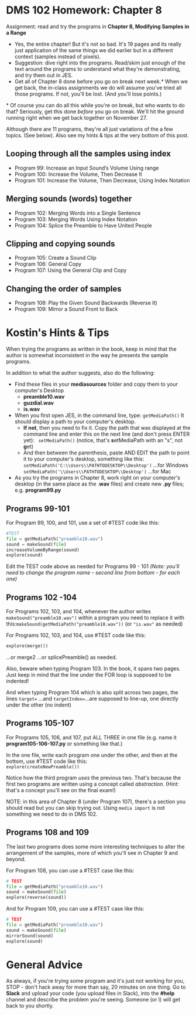 # DMS 102 Homework: Chapter 8

Assignment: read and try the programs in **Chapter 8, Modifying Samples in a Range**

- Yes, the entire chapter!  But it's not so bad.  It's 19 pages and its really just application of the same things we did earlier but in a different context (samples instead of pixels).
- Suggestion: dive right into the programs.  Read/skim just enough of the text around the programs to understand what they're demonstrating, and try them out in JES.  
- Get all of Chapter 8 done before you go on break next week.*  When we get back, the in-class assignments we do will assume you've tried all those programs.  If not, you'll be lost.  (And you'll lose points.)

\* Of course you can do all this while you're on break, but who wants to do that?  Seriously, get this done *before* you go on break.  We'll hit the ground running right when we get back together on November 27.

Although there are 11 programs, they're all just variations of the a few topics. (See below).  Also see my hints & tips at the very bottom of this post.

## Looping through all the samples using index

- Program 99: Increase an Input Sound’s Volume Using range
- Program 100: Increase the Volume, Then Decrease It
- Program 101: Increase the Volume, Then Decrease, Using Index Notation

## Merging sounds (words) together

- Program 102: Merging Words into a Single Sentence
- Program 103: Merging Words Using Index Notation
- Program 104: Splice the Preamble to Have United People

## Clipping and copying sounds

- Program 105: Create a Sound Clip
- Program 106: General Copy
- Program 107: Using the General Clip and Copy

## Changing the order of samples

- Program 108: Play the Given Sound Backwards (Reverse It)
- Program 109: Mirror a Sound Front to Back

# Kostin's Hints & Tips

When trying the programs as written in the book, keep in mind that the author is somewhat inconsistent in the way he presents the sample programs. 

In addition to what the author suggests, also do the following:

- Find these files in your **mediasources**  folder and copy them to your computer's Desktop
  - **preamble10.wav**
  - **guzdial.wav**
  - **is.wav**
- When you first open JES, in the command line, type: `getMediaPath()` It should display a path to your computer's desktop.  
  - **If not**, then you need to fix it.  Copy the path that was displayed at the command line and enter this on the next line (and don't press ENTER yet): ` setMediaPath()` (notice, that's **s**etMediaPath with an "s", not **g**et) 
  - And then between the parenthesis, paste AND EDIT the path to point it to your computer's desktop, something like this:<br>`setMediaPath('C:\\Users\\PATHTODESKTOP\\Desktop')` ...for Windows<br>`setMediaPath('\\Users\\PATHTODESKTOP\\Desktop')` ...for Mac<br>
- As you try the programs in Chapter 8, work right on your computer's desktop (in the same place as the .**wav** files) and create new **.py** files; e.g. **program99.py**

## Programs 99-101

For Program 99, 100, and 101, use a set of #TEST code like this:

```python
#TEST
file = getMediaPath("preamble10.wav")
sound = makeSound(file)
increaseVolumeByRange(sound)
explore(sound)
```

Edit the TEST code above as needed for Programs 99 - 101 *(Note: you'll need to change the program name - second line from bottom - for each one)*

## Programs 102 -104

For Programs 102, 103, and 104, whenever the author writes `makeSound("preamble10.wav")` within a program you need to replace it with this:`makeSound(getMediaPath("preamble10.wav"))` (or `"is.wav"` as needed)

For Programs 102, 103, and 104, use #TEST code like this:

```python
explore(merge())
```

...or merge2 ...or splicePreamble() as needed.

Also, beware when typing Program 103.  In the book, it spans two pages.  Just keep in mind that the line under the FOR loop is supposed to be indented!

And when typing Program 104 which is also split across two pages, the lines `target=` ...and `targetIndex=`...are supposed to line-up, one directly under the other (no indent)

## Programs 105-107

For Programs 105, 106, and 107, put ALL THREE in one file (e.g. name it **program105-106-107.py** or something like that.)

In the one file, write each program one under the other, and then at the bottom, use #TEST code like this:<br>`explore(createNewPreamble())`

Notice how the third program *uses* the previous two.  That's because the first two programs are written using a concept called *abstraction*.  (Hint: that's a concept you'll see on the final exam!)

NOTE: in this area of Chapter 8 (under Program 107), there's a section you should read but you can skip trying out.  Using `media import` is not something we need to do in DMS 102.  

## Programs 108 and 109

The last two programs does some more interesting techniques to alter the arrangement of the samples, more of which you'll see in Chapter 9 and beyond.  

For Program 108, you can use a #TEST case like this:

```python
# TEST
file = getMediaPath("preamble10.wav")
sound = makeSound(file)
explore(reverse(sound))
```

And for Program 109, you can use a #TEST case like this:

```python
# TEST
file = getMediaPath("preamble10.wav")
sound = makeSound(file)
mirrorSound(sound)
explore(sound)
```

# General Advice

As always, if you're trying some program and it's just not working for you, STOP - don't hack away for more than say, 20 minutes on one thing.  Go to **Slack** and upload your code (you upload files in Slack), into the **#help** channel and describe the problem you're seeing.  Someone (or I) will get back to you shortly.